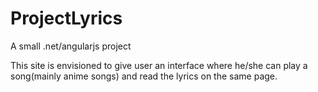 # ProjectLyrics
A small .net/angularjs project 

This site is envisioned to give user an interface where he/she can play a song(mainly anime songs) and read the lyrics on the same page.
